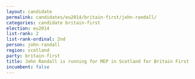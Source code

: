 ```yaml
---
layout: candidate
permalink: candidates/eu2014/britain-first/john-randall/
categories: candidate britain-first
election: eu2014
list-rank: 2
list-rank-ordinal: 2nd
person: john-randall
region: scotland
party: britain-first
title: John Randall is running for MEP in Scotland for Britain First
incumbent: false
---
```

